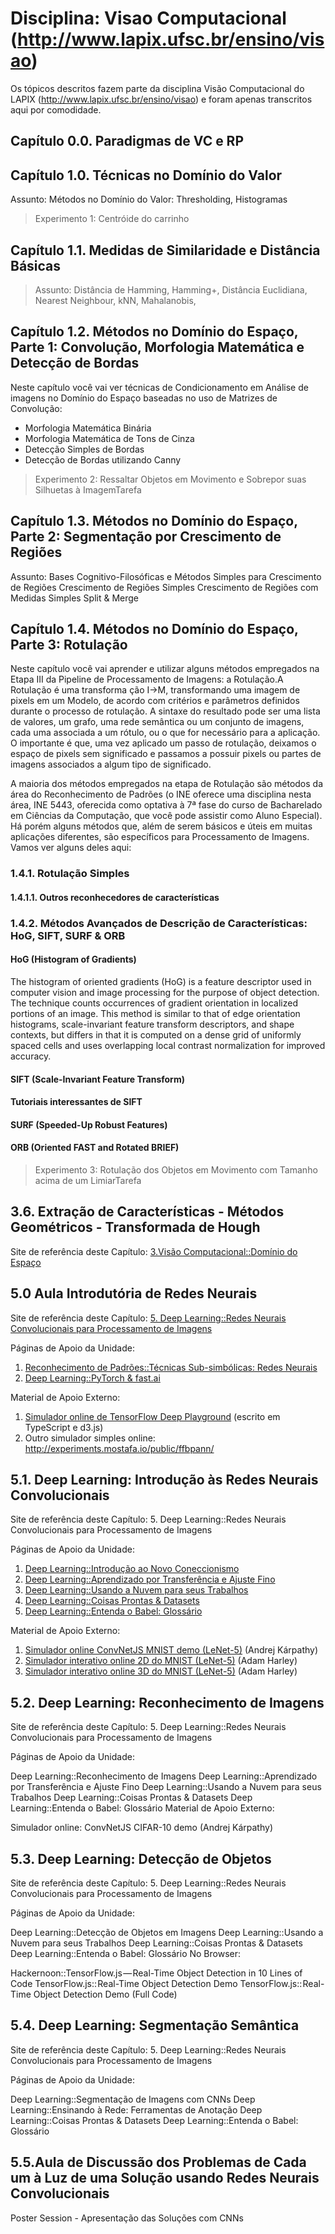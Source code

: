 # Disciplina: Visao Computacional (http://www.lapix.ufsc.br/ensino/visao)

Os tópicos descritos fazem parte da disciplina Visão Computacional do LAPIX (http://www.lapix.ufsc.br/ensino/visao) e foram apenas transcritos aqui por comodidade.

## Capítulo 0.0. Paradigmas  de VC e RP
## Capítulo 1.0. Técnicas no Domínio do Valor

Assunto: Métodos no Domínio do Valor: Thresholding, Histogramas

> Experimento 1: Centróide do carrinho

## Capítulo 1.1. Medidas de Similaridade e Distância Básicas
> Assunto: Distância de Hamming, Hamming+, Distância Euclidiana, Nearest Neighbour, kNN, Mahalanobis,

## Capítulo 1.2. Métodos no Domínio do Espaço, Parte 1: Convolução, Morfologia Matemática e Detecção de Bordas

Neste capítulo você vai ver técnicas de Condicionamento em Análise de imagens no Domínio do Espaço baseadas no uso de Matrizes de Convolução:
- Morfologia Matemática Binária
- Morfologia Matemática de Tons de Cinza
- Detecção Simples de Bordas
- Detecção de Bordas utilizando Canny

> Experimento 2: Ressaltar Objetos em Movimento e Sobrepor suas Silhuetas à ImagemTarefa

## Capítulo 1.3. Métodos no Domínio do Espaço, Parte 2: Segmentação por Crescimento de Regiões

Assunto: Bases Cognitivo-Filosóficas e Métodos Simples para Crescimento de Regiões
Crescimento de Regiões Simples
Crescimento de Regiões com Medidas Simples
Split & Merge

## Capítulo 1.4. Métodos no Domínio do Espaço, Parte 3: Rotulação

Neste capítulo você vai aprender e utilizar alguns métodos empregados na Etapa III da Pipeline de Processamento de Imagens: a Rotulação.A Rotulação é uma transforma ção I->M, transformando uma imagem de pixels em um Modelo, de acordo com critérios e parâmetros definidos durante o processo de rotulação. A sintaxe do resultado pode ser uma lista de valores, um grafo, uma rede semântica ou um conjunto de imagens, cada uma associada a um rótulo, ou o que for necessário para a aplicação. O importante é que, uma vez aplicado um passo de rotulação, deixamos o espaço de pixels sem significado e passamos a possuir pixels ou partes de imagens associados a algum tipo de significado.

A maioria dos métodos empregados na etapa de Rotulação são métodos da área do Reconhecimento de Padrões (o INE oferece  uma disciplina nesta área, INE 5443, oferecida como optativa à 7ª fase do curso de Bacharelado em Ciências da Computação, que você pode assistir como Aluno Especial). Há porém alguns métodos que, além de serem básicos e úteis em muitas aplicações diferentes, são específicos para Processamento de Imagens. Vamos ver alguns deles aqui:

### 1.4.1. Rotulação Simples

#### 1.4.1.1. Outros reconhecedores de características

### 1.4.2. Métodos Avançados de Descrição de Características: HoG, SIFT, SURF & ORB

#### HoG (Histogram of Gradients)

The histogram of oriented gradients (HoG) is a feature descriptor used in computer vision and image processing for the purpose of object detection. The technique counts occurrences of gradient orientation in localized portions of an image. This method is similar to that of edge orientation histograms, scale-invariant feature transform descriptors, and shape contexts, but differs in that it is computed on a dense grid of uniformly spaced cells and uses overlapping local contrast normalization for improved accuracy.

#### SIFT (Scale-Invariant Feature Transform)
#### Tutoriais interessantes de SIFT
#### SURF (Speeded-Up Robust Features)
#### ORB (Oriented FAST and Rotated BRIEF)

> Experimento 3: Rotulação dos Objetos em Movimento com Tamanho acima de um LimiarTarefa

## 3.6. Extração de Características - Métodos Geométricos - Transformada de Hough

Site de referência deste Capítulo: [3.Visão Computacional::Domínio do Espaço](http://www.lapix.ufsc.br/ensino/visao/#Dominio_do_Espaco)

## 5.0 Aula Introdutória de Redes Neurais

Site de referência deste Capítulo: [5. Deep Learning::Redes Neurais Convolucionais para Processamento de Imagens](http://www.lapix.ufsc.br/ensino/visao/visao-computacionaldeep-learning)

Páginas de Apoio da Unidade:

1. [Reconhecimento de Padrões::Técnicas Sub-simbólicas: Redes Neurais](http://www.lapix.ufsc.br/ensino/reconhecimento-de-padroes/tecnicas-sub-simbolicas-redes-neurais/)
1. [Deep Learning::PyTorch & fast.ai](http://www.lapix.ufsc.br/ensino/visao/visao-computacionaldeep-learning/deep-learningpytorch)

Material de Apoio Externo:

1. [Simulador online de TensorFlow Deep Playground](https://playground.tensorflow.org/#activation=tanh&batchSize=10&dataset=circle&regDataset=reg-plane&learningRate=0.03&regularizationRate=0&noise=0&networkShape=4,2&seed=0.47515&showTestData=false&discretize=false&percTrainData=50&x=true&y=true&xTimesY=false&xSquared=false&ySquared=false&cosX=false&sinX=false&cosY=false&sinY=false&collectStats=false&problem=classification&initZero=false&hideText=false) (escrito em TypeScript e d3.js)
1. Outro simulador simples online: http://experiments.mostafa.io/public/ffbpann/

## 5.1. Deep Learning: Introdução às Redes Neurais Convolucionais

Site de referência deste Capítulo: 5. Deep Learning::Redes Neurais Convolucionais para Processamento de Imagens

Páginas de Apoio da Unidade:

1. [Deep Learning::Introdução ao Novo Coneccionismo](http://www.lapix.ufsc.br/ensino/visao/visao-computacionaldeep-learning/deep-learningintroducao-ao-novo-coneccionismo)
1. [Deep Learning::Aprendizado por Transferência e Ajuste Fino](http://www.lapix.ufsc.br/ensino/visao/visao-computacionaldeep-learning/deep-learningaprendizado-por-transferencia-e-ajuste-fino)
1. [Deep Learning::Usando a Nuvem para seus Trabalhos](http://www.lapix.ufsc.br/ensino/visao/visao-computacionaldeep-learning/deep-learningintroducao-ao-novo-coneccionismo/deep-learningusando-nuvem-para-seus-trabalhos)
1. [Deep Learning::Coisas Prontas & Datasets](http://www.lapix.ufsc.br/ensino/visao/visao-computacionaldeep-learning/deep-learningcoisas-prontas-datasets)
1. [Deep Learning::Entenda o Babel: Glossário](http://www.lapix.ufsc.br/ensino/visao/visao-computacionaldeep-learning/deep-learningglossario/)

Material de Apoio Externo:

1. [Simulador online ConvNetJS MNIST demo (LeNet-5)](https://cs.stanford.edu/people/karpathy/convnetjs/demo/mnist.html) (Andrej Kárpathy)
1. [Simulador interativo online 2D do MNIST  (LeNet-5)](http://scs.ryerson.ca/~aharley/vis/conv/flat.html) (Adam Harley)
1. [Simulador interativo online 3D do MNIST  (LeNet-5)](https://scs.ryerson.ca/~aharley/vis/conv/) (Adam Harley)

## 5.2. Deep Learning: Reconhecimento de Imagens

Site de referência deste Capítulo: 5. Deep Learning::Redes Neurais Convolucionais para Processamento de Imagens

Páginas de Apoio da Unidade:

Deep Learning::Reconhecimento de Imagens
Deep Learning::Aprendizado por Transferência e Ajuste Fino
Deep Learning::Usando a Nuvem para seus Trabalhos
Deep Learning::Coisas Prontas & Datasets
Deep Learning::Entenda o Babel: Glossário
Material de Apoio Externo:

Simulador online: ConvNetJS CIFAR-10 demo (Andrej Kárpathy)

## 5.3. Deep Learning: Detecção de Objetos

Site de referência deste Capítulo: 5. Deep Learning::Redes Neurais Convolucionais para Processamento de Imagens

Páginas de Apoio da Unidade:

Deep Learning::Detecção de Objetos em Imagens
Deep Learning::Usando a Nuvem para seus Trabalhos
Deep Learning::Coisas Prontas & Datasets
Deep Learning::Entenda o Babel: Glossário
No Browser:

Hackernoon::TensorFlow.js — Real-Time Object Detection in 10 Lines of Code
TensorFlow.js:: Real-Time Object Detection Demo
TensorFlow.js:: Real-Time Object Detection Demo (Full Code)

## 5.4. Deep Learning: Segmentação Semântica

Site de referência deste Capítulo: 5. Deep Learning::Redes Neurais Convolucionais para Processamento de Imagens

Páginas de Apoio da Unidade:

Deep Learning::Segmentação de Imagens com CNNs
Deep Learning::Ensinando à Rede: Ferramentas de Anotação
Deep Learning::Coisas Prontas & Datasets
Deep Learning::Entenda o Babel: Glossário

## 5.5.Aula de Discussão dos Problemas de Cada um à Luz de uma Solução usando Redes Neurais Convolucionais

Poster Session - Apresentação das Soluções com CNNs